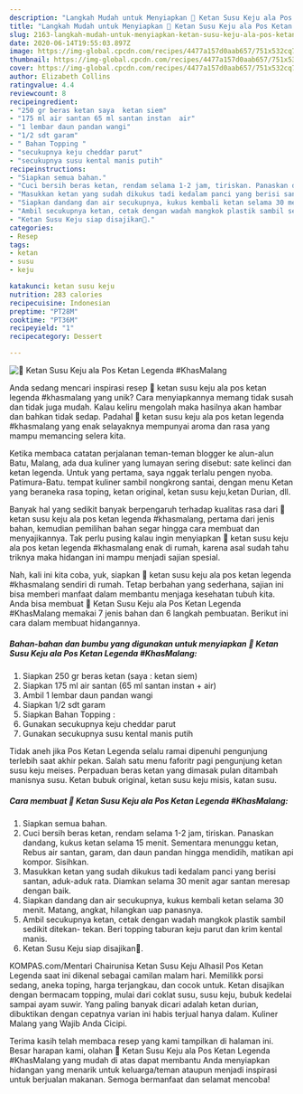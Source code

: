 ```yaml
---
description: "Langkah Mudah untuk Menyiapkan 🌸 Ketan Susu Keju ala Pos Ketan Legenda #KhasMalang Anti Gagal"
title: "Langkah Mudah untuk Menyiapkan 🌸 Ketan Susu Keju ala Pos Ketan Legenda #KhasMalang Anti Gagal"
slug: 2163-langkah-mudah-untuk-menyiapkan-ketan-susu-keju-ala-pos-ketan-legenda-khasmalang-anti-gagal
date: 2020-06-14T19:55:03.897Z
image: https://img-global.cpcdn.com/recipes/4477a157d0aab657/751x532cq70/🌸-ketan-susu-keju-ala-pos-ketan-legenda-khasmalang-foto-resep-utama.jpg
thumbnail: https://img-global.cpcdn.com/recipes/4477a157d0aab657/751x532cq70/🌸-ketan-susu-keju-ala-pos-ketan-legenda-khasmalang-foto-resep-utama.jpg
cover: https://img-global.cpcdn.com/recipes/4477a157d0aab657/751x532cq70/🌸-ketan-susu-keju-ala-pos-ketan-legenda-khasmalang-foto-resep-utama.jpg
author: Elizabeth Collins
ratingvalue: 4.4
reviewcount: 8
recipeingredient:
- "250 gr beras ketan saya  ketan siem"
- "175 ml air santan 65 ml santan instan  air"
- "1 lembar daun pandan wangi"
- "1/2 sdt garam"
- " Bahan Topping "
- "secukupnya keju cheddar parut"
- "secukupnya susu kental manis putih"
recipeinstructions:
- "Siapkan semua bahan."
- "Cuci bersih beras ketan, rendam selama 1-2 jam, tiriskan. Panaskan dandang, kukus ketan selama 15 menit. Sementara menunggu ketan, Rebus air santan, garam, dan daun pandan hingga mendidih, matikan api kompor. Sisihkan."
- "Masukkan ketan yang sudah dikukus tadi kedalam panci yang berisi santan, aduk-aduk rata. Diamkan selama 30 menit agar santan meresap dengan baik."
- "Siapkan dandang dan air secukupnya, kukus kembali ketan selama 30 menit. Matang, angkat, hilangkan uap panasnya."
- "Ambil secukupnya ketan, cetak dengan wadah mangkok plastik sambil sedikit ditekan- tekan. Beri topping taburan keju parut dan krim kental manis."
- "Ketan Susu Keju siap disajikan💞."
categories:
- Resep
tags:
- ketan
- susu
- keju

katakunci: ketan susu keju 
nutrition: 283 calories
recipecuisine: Indonesian
preptime: "PT28M"
cooktime: "PT36M"
recipeyield: "1"
recipecategory: Dessert

---
```



![🌸 Ketan Susu Keju ala Pos Ketan Legenda #KhasMalang](https://img-global.cpcdn.com/recipes/4477a157d0aab657/751x532cq70/🌸-ketan-susu-keju-ala-pos-ketan-legenda-khasmalang-foto-resep-utama.jpg)

Anda sedang mencari inspirasi resep 🌸 ketan susu keju ala pos ketan legenda #khasmalang yang unik? Cara menyiapkannya memang tidak susah dan tidak juga mudah. Kalau keliru mengolah maka hasilnya akan hambar dan bahkan tidak sedap. Padahal 🌸 ketan susu keju ala pos ketan legenda #khasmalang yang enak selayaknya mempunyai aroma dan rasa yang mampu memancing selera kita.

Ketika membaca catatan perjalanan teman-teman blogger ke alun-alun Batu, Malang, ada dua kuliner yang lumayan sering disebut: sate kelinci dan ketan legenda. Untuk yang pertama, saya nggak terlalu pengen nyoba. Patimura-Batu. tempat kuliner sambil nongkrong santai, dengan menu Ketan yang beraneka rasa toping, ketan original, ketan susu keju,ketan Durian, dll.

Banyak hal yang sedikit banyak berpengaruh terhadap kualitas rasa dari 🌸 ketan susu keju ala pos ketan legenda #khasmalang, pertama dari jenis bahan, kemudian pemilihan bahan segar hingga cara membuat dan menyajikannya. Tak perlu pusing kalau ingin menyiapkan 🌸 ketan susu keju ala pos ketan legenda #khasmalang enak di rumah, karena asal sudah tahu triknya maka hidangan ini mampu menjadi sajian spesial.


Nah, kali ini kita coba, yuk, siapkan 🌸 ketan susu keju ala pos ketan legenda #khasmalang sendiri di rumah. Tetap berbahan yang sederhana, sajian ini bisa memberi manfaat dalam membantu menjaga kesehatan tubuh kita. Anda bisa membuat 🌸 Ketan Susu Keju ala Pos Ketan Legenda #KhasMalang memakai 7 jenis bahan dan 6 langkah pembuatan. Berikut ini cara dalam membuat hidangannya.

<!--inarticleads1-->

##### Bahan-bahan dan bumbu yang digunakan untuk menyiapkan 🌸 Ketan Susu Keju ala Pos Ketan Legenda #KhasMalang:

1. Siapkan 250 gr beras ketan (saya : ketan siem)
1. Siapkan 175 ml air santan (65 ml santan instan + air)
1. Ambil 1 lembar daun pandan wangi
1. Siapkan 1/2 sdt garam
1. Siapkan  Bahan Topping :
1. Gunakan secukupnya keju cheddar parut
1. Gunakan secukupnya susu kental manis putih


Tidak aneh jika Pos Ketan Legenda selalu ramai dipenuhi pengunjung terlebih saat akhir pekan. Salah satu menu faforitr pagi pengunjung ketan susu keju meises. Perpaduan beras ketan yang dimasak pulan ditambah manisnya susu. Ketan bubuk original, ketan susu keju misis, katan susu. 

<!--inarticleads2-->

##### Cara membuat 🌸 Ketan Susu Keju ala Pos Ketan Legenda #KhasMalang:

1. Siapkan semua bahan.
1. Cuci bersih beras ketan, rendam selama 1-2 jam, tiriskan. Panaskan dandang, kukus ketan selama 15 menit. Sementara menunggu ketan, Rebus air santan, garam, dan daun pandan hingga mendidih, matikan api kompor. Sisihkan.
1. Masukkan ketan yang sudah dikukus tadi kedalam panci yang berisi santan, aduk-aduk rata. Diamkan selama 30 menit agar santan meresap dengan baik.
1. Siapkan dandang dan air secukupnya, kukus kembali ketan selama 30 menit. Matang, angkat, hilangkan uap panasnya.
1. Ambil secukupnya ketan, cetak dengan wadah mangkok plastik sambil sedikit ditekan- tekan. Beri topping taburan keju parut dan krim kental manis.
1. Ketan Susu Keju siap disajikan💞.


KOMPAS.com/Mentari Chairunisa Ketan Susu Keju Alhasil Pos Ketan Legenda saat ini dikenal sebagai camilan malam hari. Memilikk porsi sedang, aneka toping, harga terjangkau, dan cocok untuk. Ketan disajikan dengan bermacam topping, mulai dari coklat susu, susu keju, bubuk kedelai sampai ayam suwir. Yang paling banyak dicari adalah ketan durian, dibuktikan dengan cepatnya varian ini habis terjual hanya dalam. Kuliner Malang yang Wajib Anda Cicipi. 

Terima kasih telah membaca resep yang kami tampilkan di halaman ini. Besar harapan kami, olahan 🌸 Ketan Susu Keju ala Pos Ketan Legenda #KhasMalang yang mudah di atas dapat membantu Anda menyiapkan hidangan yang menarik untuk keluarga/teman ataupun menjadi inspirasi untuk berjualan makanan. Semoga bermanfaat dan selamat mencoba!

